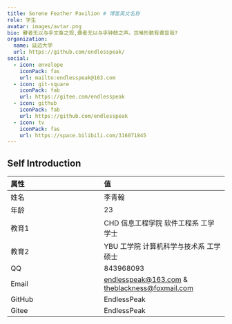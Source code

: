 ```yaml
---
title: Serene Feather Pavilion # 博客英文名称
role: 学生
avatar: images/avtar.png
bio: 瞽者无以与乎文章之观,聋者无以与乎钟鼓之声。岂唯形骸有聋盲哉?
organization:
  name: 延边大学
  url: https://github.com/endlesspeak/
social:
  - icon: envelope
    iconPack: fas
    url: mailto:endlesspeak@163.com
  - icon: git-square
    iconPack: fab
    url: https://gitee.com/endlesspeak
  - icon: github
    iconPack: fab
    url: https://github.com/endlesspeak
  - icon: tv
    iconPack: fas
    url: https://space.bilibili.com/316071845
---
```


## Self Introduction

<style> table th:first-of-type { width: 200px; } </style>

| 属性   | 值                                             |
| :----- | :--------------------------------------------- |
| 姓名   | 李青翰                                         |
| 年龄   | 23                                            |
| 教育1   | CHD 信息工程学院 软件工程系  工学学士                |
| 教育2   | YBU 工学院 计算机科学与技术系  工学硕士                |
| QQ     | 843968093                                      |
| Email  | endlesspeak@163.com & theblackness@foxmail.com |
| GitHub | EndlessPeak                                    |
| Gitee  | EndlessPeak                                    |

